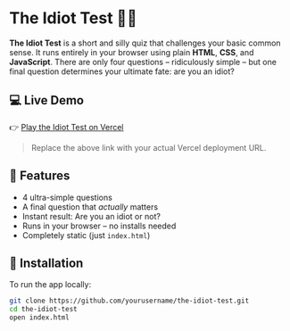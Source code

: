 # The Idiot Test 🧠💥

**The Idiot Test** is a short and silly quiz that challenges your basic common sense. It runs entirely in your browser using plain **HTML**, **CSS**, and **JavaScript**. There are only four questions – ridiculously simple – but one final question determines your ultimate fate: are you an idiot?

## 💻 Live Demo

👉 [Play the Idiot Test on Vercel](https://idiot-test-kohl.vercel.app/)

> Replace the above link with your actual Vercel deployment URL.

## 🚀 Features

- 4 ultra-simple questions
- A final question that *actually* matters
- Instant result: Are you an idiot or not?
- Runs in your browser – no installs needed
- Completely static (just `index.html`)

## 📂 Installation

To run the app locally:

```bash
git clone https://github.com/yourusername/the-idiot-test.git
cd the-idiot-test
open index.html
